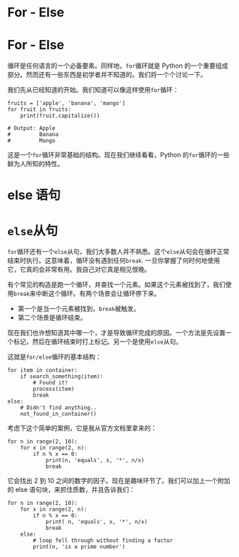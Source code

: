 # For - Else

# For - Else

循环是任何语言的一个必备要素。同样地，`for`循环就是 Python 的一个重要组成部分。然而还有一些东西是初学者并不知道的。我们将一个个讨论一下。

我们先从已经知道的开始。我们知道可以像这样使用`for`循环：

```
fruits = ['apple', 'banana', 'mango']
for fruit in fruits:
    print(fruit.capitalize())

# Output: Apple
#         Banana
#         Mango 
```

这是一个`for`循环非常基础的结构。现在我们继续看看，Python 的`for`循环的一些鲜为人所知的特性。

# else 语句

# `else`从句

`for`循环还有一个`else`从句，我们大多数人并不熟悉。这个`else`从句会在循环正常结束时执行。这意味着，循环没有遇到任何`break`. 一旦你掌握了何时何地使用它，它真的会非常有用。我自己对它真是相见恨晚。

有个常见的构造是跑一个循环，并查找一个元素。如果这个元素被找到了，我们使用`break`来中断这个循环。有两个场景会让循环停下来。

*   第一个是当一个元素被找到，`break`被触发。
*   第二个场景是循环结束。

现在我们也许想知道其中哪一个，才是导致循环完成的原因。一个方法是先设置一个标记，然后在循环结束时打上标记。另一个是使用`else`从句。

这就是`for/else`循环的基本结构：

```
for item in container:
    if search_something(item):
        # Found it!
        process(item)
        break
else:
    # Didn't find anything..
    not_found_in_container() 
```

考虑下这个简单的案例，它是我从官方文档里拿来的：

```
for n in range(2, 10):
    for x in range(2, n):
        if n % x == 0:
            print(n, 'equals', x, '*', n/x)
            break 
```

它会找出 2 到 10 之间的数字的因子。现在是趣味环节了。我们可以加上一个附加的 else 语句块，来抓住质数，并且告诉我们：

```
for n in range(2, 10):
    for x in range(2, n):
        if n % x == 0:
            print( n, 'equals', x, '*', n/x)
            break
    else:
        # loop fell through without finding a factor
        print(n, 'is a prime number') 
```